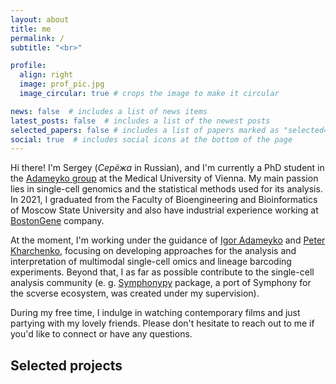 ```yaml
---
layout: about
title: me
permalink: /
subtitle: "<br>"

profile:
  align: right
  image: prof_pic.jpg
  image_circular: true # crops the image to make it circular

news: false  # includes a list of news items
latest_posts: false  # includes a list of the newest posts
selected_papers: false # includes a list of papers marked as "selected={true}"
social: true  # includes social icons at the bottom of the page
---
```


Hi there! I'm Sergey (*Серёжа* in Russian), and I'm currently a PhD student in the [Adameyko group](https://adameykolab.eu) at the Medical University of Vienna. My main passion lies in single-cell genomics and the statistical methods used for its analysis. In 2021, I graduated from the Faculty of Bioengineering and Bioinformatics of Moscow State University and also have industrial experience working at [BostonGene](https://bostongene.com) company.

At the moment, I'm working under the guidance of [Igor Adameyko](https://www.meduniwien.ac.at/web/studium-weiterbildung/phd-und-doktoratsstudien/phd-studium/phd-thematische-programme/neuroscience/ueber-das-programm/supervisorinnen/igor-adameyko/) and [Peter Kharchenko](https://altoslabs.com/team/principal-investigators-san-diego/peter-kharchenko/), focusing on developing approaches for the analysis and interpretation of multimodal single-cell omics and lineage barcoding experiments. Beyond that, I as far as possible contribute to the single-cell analysis community (e. g. [Symphonypy](https://github.com/potulabe/symphonypy) package, a port of Symphony for the scverse ecosystem, was created under my supervision).

During my free time, I indulge in watching contemporary films and just partying with my lovely friends. Please don't hesitate to reach out to me if you'd like to connect or have any questions.

## Selected projects

<br>
